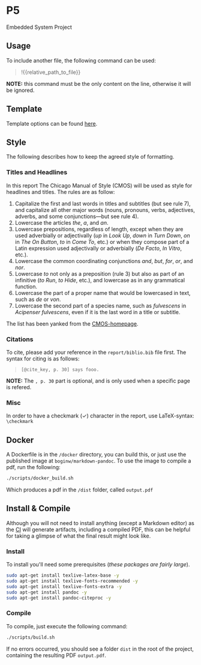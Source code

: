 # P5

Embedded System Project

## Usage

To include another file, the following command can be used:

> !{{relative_path_to_file}}

**NOTE:** this command must be the only content on the line, otherwise it will be ignored.


## Template

Template options can be found [here](https://github.com/Wandmalfarbe/pandoc-latex-template#custom-template-variables).


## Style

The following describes how to keep the agreed style of formatting.

### Titles and Headlines

In this report The Chicago Manual of Style (CMOS) will be used as style for headlines and titles. The rules are as follow:
1. Capitalize the first and last words in titles and subtitles (but see rule 7), and capitalize all other major words (nouns, pronouns, verbs, adjectives, adverbs, and some conjunctions—but see rule 4).
2. Lowercase the articles *the*, *a*, and *an*.
3. Lowercase prepositions, regardless of length, except when they are used adverbially or adjectivally (*up* in *Look Up*, *down* in *Turn Down*, *on* in *The On Button*, *to* in *Come To*, etc.) or when they compose part of a Latin expression used adjectivally or adverbially (*De Facto*, *In Vitro*, etc.).
4. Lowercase the common coordinating conjunctions *and*, *but*, *for*, *or*, and *nor*.
5. Lowercase *to* not only as a preposition (rule 3) but also as part of an infinitive (*to Run*, *to Hide*, etc.), and lowercase as in any grammatical function.
6. Lowercase the part of a proper name that would be lowercased in text, such as *de* or *von*.
7. Lowercase the second part of a species name, such as *fulvescens* in *Acipenser fulvescens*, even if it is the last word in a title or subtitle.

The list has been yanked from the [CMOS-homepage](https://www.chicagomanualofstyle.org/book/ed17/part2/ch08/psec159.html).

### Citations

To cite, please add your reference in the `report/biblio.bib` file first. The syntax for citing is as follows:

> `[@cite_key, p. 30] says fooo.`

**NOTE:** The `, p. 30` part is optional, and is only used when a specific page is refered.

### Misc

In order to have a checkmark (✓) character in the report, use LaTeX-syntax: `\checkmark`

## Docker

A Dockerfile is in the `/docker` directory, you can build this, or just use the published image at `boginw/markdown-pandoc`. To use the image to compile a pdf, run the following:

```bash
./scripts/docker_build.sh
```

Which produces a pdf in the `/dist` folder, called `output.pdf`

## Install & Compile

Although you will not need to install anything (except a Markdown editor) as the [CI](https://circleci.com/gh/boginw/P5) will generate artifacts, including a compiled PDF, this can be helpful for taking a glimpse of what the final result might look like.

### Install
To install you'll need some prerequisites (_these packages are fairly large_).

```bash
sudo apt-get install texlive-latex-base -y
sudo apt-get install texlive-fonts-recommended -y
sudo apt-get install texlive-fonts-extra -y
sudo apt-get install pandoc -y
sudo apt-get install pandoc-citeproc -y
```

### Compile

To compile, just execute the following command:

```bash
./scripts/build.sh
```

If no errors occurred, you should see a folder `dist` in the root of the project, containing the resulting PDF `output.pdf`.
